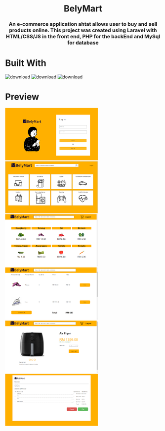 <!-- PROJECT Tittle and description -->
<div align="center">
 <h1 align="center">BelyMart
</h1>
  <h3 align="center">An e-commerce application ahtat allows user to buy and sell products online. This project was created using Laravel with HTML/CSS/JS in the front end, PHP for the backEnd and MySql for database</h3>
</div>

# Built With
![download](https://user-images.githubusercontent.com/51942747/213989462-17d96746-f712-41d7-827c-29d9b15b1c7d.png)
![download](https://user-images.githubusercontent.com/51942747/213989396-2eae387c-29ff-426d-82a1-fe1b2148bf2d.png)
![download](https://user-images.githubusercontent.com/51942747/213989362-ff00913c-67f8-4188-bbcd-0e71acd699d9.png)






# Preview 
<div>
 <img width="300" alt="login" src="screenshots/login.png">
 <img width="300" alt="home" src="screenshots/homepage.png">
 <img width="300" alt="item" src="screenshots/item.png">
 <img width="300" alt="search" src="screenshots/search.png">
 <img width="300" alt="viewItem" src="screenshots/viewItem.png">
  <img width="300" alt="learn" src="screenshots/receipt.png">
</div>
